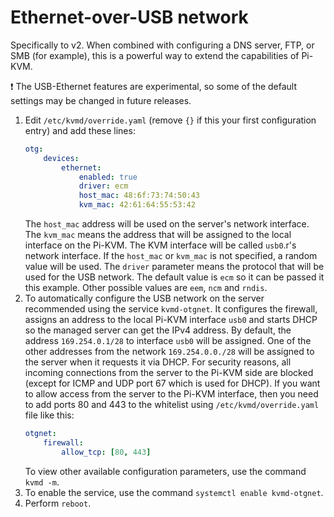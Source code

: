 # Ethernet-over-USB network

Specifically to v2. When combined with configuring a DNS server, FTP, or SMB (for example), this is a powerful way to extend the capabilities of Pi-KVM.

:exclamation: The USB-Ethernet features are experimental, so some of the default settings may be changed in future releases.

1. Edit `/etc/kvmd/override.yaml` (remove `{}` if this your first configuration entry) and add these lines:
    ``` yaml
    otg:
        devices:
            ethernet:
                enabled: true
                driver: ecm
                host_mac: 48:6f:73:74:50:43
                kvm_mac: 42:61:64:55:53:42
    ```
    The `host_mac` address will be used on the server's network interface. The `kvm_mac` means the address that will be assigned to the local interface on the Pi-KVM. The KVM interface will be called `usb0`.r's network interface. If the `host_mac` or `kvm_mac` is not specified, a random value will be used. The `driver` parameter means the protocol that will be used for the USB network. The default value is `ecm` so it can be passed it this example. Other possible values are `eem`, `ncm` and `rndis`.
2. To automatically configure the USB network on the server recommended using the service `kvmd-otgnet`. It configures the firewall, assigns an address to the local Pi-KVM interface `usb0` and starts DHCP so the managed server can get the IPv4 address. By default, the address `169.254.0.1/28` to interface `usb0` will be assigned. One of the other addresses from the network `169.254.0.0./28` will be assigned to the server when it requests it via DHCP. For security reasons, all incoming connections from the server to the Pi-KVM side are blocked (except for ICMP and UDP port 67 which is used for DHCP). If you want to allow access from the server to the Pi-KVM interface, then you need to add ports 80 and 443 to the whitelist using `/etc/kvmd/override.yaml` file like this:
    ```yaml
    otgnet:
        firewall:
            allow_tcp: [80, 443]
    ```
    To view other available configuration parameters, use the command `kvmd -m`.
3. To enable the service, use the command `systemctl enable kvmd-otgnet`.
4. Perform `reboot`.
